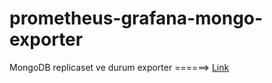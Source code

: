 # prometheus-grafana-mongo-exporter
MongoDB replicaset ve durum exporter  ======>  [Link](https://erelbi.github.io/prometheus-grafana-mongo-exporter)

